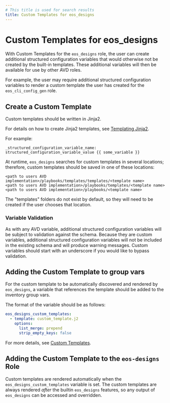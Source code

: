 ```yaml
---
# This title is used for search results
title: Custom Templates for eos_designs
---
```

<!--
  ~ Copyright (c) 2023-2024 Arista Networks, Inc.
  ~ Use of this source code is governed by the Apache License 2.0
  ~ that can be found in the LICENSE file.
  -->

# Custom Templates for eos_designs

With Custom Templates for the `eos_designs` role, the user can create additional structured configuration variables that would otherwise not be created by the built-in templates.
These additional variables will then be available for use by other AVD roles.

For example, the user may require additional structured configuration variables to render a custom template the user has created for the `eos_cli_config_gen` role.

## Create a Custom Template

Custom templates should be written in Jinja2.

For details on how to create Jinja2 templates, see [Templating Jinja2](https://docs.ansible.com/ansible/latest/playbook_guide/playbooks_templating.html#templating-jinja2).

For example:

```jinja2
_structured_configuration_variable_name: structured_configuration_variable_value {{ some_variable }}
```

At runtime, `eos_designs` searches for custom templates in several locations; therefore, custom templates should be saved in one of these locations:

```text
<path to users AVD implementation>/playbooks/templates/templates/<template name>
<path to users AVD implementation>/playbooks/templates/<template name>
<path to users AVD implementation>/playbooks/<template name>
```

The "templates" folders do not exist by default, so they will need to be created if the user chooses that location.

### Variable Validation

As with any AVD variable, additional structured configuration variables will be subject to validation against the schema. Because they are custom variables, additional structured configuration variables will not be included in the existing schema and will produce warning messages. Custom variables should start with an underscore if you would like to bypass validation.

## Adding the Custom Template to group vars

For the custom template to be automatically discovered and rendered by `eos_designs`, a variable that references the template should be added to the inventory group vars.

The format of the variable should be as follows:

```yaml
eos_designs_custom_templates:
  - template: custom_template.j2
    options:
      list_merge: prepend
      strip_empty_keys: false
```

For more details, see [Custom Templates](https://avd.arista.com/4.3/roles/eos_designs/docs/role-configuration.html#custom-templates).

## Adding the Custom Template to the `eos-designs` Role

Custom templates are rendered automatically when the `eos_designs_custom_templates` variable is set. The custom templates are always rendered *after* the builtin `eos_designs` features, so any output of `eos_designs` can be accessed and overridden.
